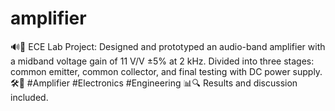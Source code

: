 # amplifier
🔊🔬 ECE Lab Project: Designed and prototyped an audio-band amplifier with a midband voltage gain of 11 V/V ±5% at 2 kHz. Divided into three stages: common emitter, common collector, and final testing with DC power supply. 🛠️🔌 #Amplifier #Electronics #Engineering 📊🔍 Results and discussion included.
